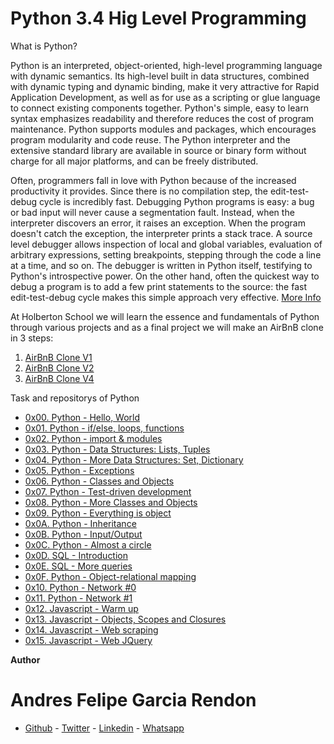 # Python 3.4 Hig Level Programming

What is Python?


Python is an interpreted, object-oriented, high-level programming language with dynamic semantics. Its high-level built in data structures, combined with dynamic typing and dynamic binding, make it very attractive for Rapid Application Development, as well as for use as a scripting or glue language to connect existing components together. Python's simple, easy to learn syntax emphasizes readability and therefore reduces the cost of program maintenance. Python supports modules and packages, which encourages program modularity and code reuse. The Python interpreter and the extensive standard library are available in source or binary form without charge for all major platforms, and can be freely distributed.

Often, programmers fall in love with Python because of the increased productivity it provides. Since there is no compilation step, the edit-test-debug cycle is incredibly fast. Debugging Python programs is easy: a bug or bad input will never cause a segmentation fault. Instead, when the interpreter discovers an error, it raises an exception. When the program doesn't catch the exception, the interpreter prints a stack trace. A source level debugger allows inspection of local and global variables, evaluation of arbitrary expressions, setting breakpoints, stepping through the code a line at a time, and so on. The debugger is written in Python itself, testifying to Python's introspective power. On the other hand, often the quickest way to debug a program is to add a few print statements to the source: the fast edit-test-debug cycle makes this simple approach very effective. [More Info](https://www.python.org/doc/essays/blurb/)

At Holberton School we will learn the essence and fundamentals of Python through various projects and as a final project we will make an AirBnB clone in 3 steps:
1. [AirBnB Clone V1](https://github.com/andres0191/AirBnB_clone)
2. [AirBnB Clone V2](https://github.com/andres0191/AirBnB_clone_v2)
3. [AirBnB Clone V4](https://github.com/andres0191/AirBnB_clone_v4)

Task and repositorys of Python

- [0x00. Python - Hello, World](https://github.com/andres0191/holbertonschool-higher_level_programming/tree/master/0x00-python-hello_world)
- [0x01. Python - if/else, loops, functions ](https://github.com/andres0191/holbertonschool-higher_level_programming/tree/master/0x01-python-if_else_loops_functions)
- [ 0x02. Python - import & modules ](https://github.com/andres0191/holbertonschool-higher_level_programming/tree/master/0x02-python-import_modules)
- [0x03. Python - Data Structures: Lists, Tuples](https://github.com/andres0191/holbertonschool-higher_level_programming/tree/master/0x03-python-data_structures)
- [ 0x04. Python - More Data Structures: Set, Dictionary ](https://github.com/andres0191/holbertonschool-higher_level_programming/tree/master/0x04-python-more_data_structures)
- [0x05. Python - Exceptions](https://github.com/andres0191/holbertonschool-higher_level_programming/tree/master/0x05-python-exceptions)
- [0x06. Python - Classes and Objects](https://github.com/andres0191/holbertonschool-higher_level_programming/tree/master/0x06-python-classes)
- [0x07. Python - Test-driven development](https://github.com/andres0191/holbertonschool-higher_level_programming/tree/master/0x07-python-test_driven_development)
- [0x08. Python - More Classes and Objects](https://github.com/andres0191/holbertonschool-higher_level_programming/tree/master/0x08-python-more_classes)
- [0x09. Python - Everything is object](https://github.com/andres0191/holbertonschool-higher_level_programming/tree/master/0x09-python-everything_is_object)
- [0x0A. Python - Inheritance](https://github.com/andres0191/holbertonschool-higher_level_programming/tree/master/0x0A-python-inheritance)
- [0x0B. Python - Input/Output](https://github.com/andres0191/holbertonschool-higher_level_programming/tree/master/0x0B-python-input_output)
- [0x0C. Python - Almost a circle](https://github.com/andres0191/holbertonschool-higher_level_programming/tree/master/0x0C-python-almost_a_circle)
- [0x0D. SQL - Introduction](https://github.com/andres0191/holbertonschool-higher_level_programming/tree/master/0x0D-SQL_introduction)
- [0x0E. SQL - More queries](https://github.com/andres0191/holbertonschool-higher_level_programming/tree/master/0x0E-SQL_more_queries)
- [0x0F. Python - Object-relational mapping](https://github.com/andres0191/holbertonschool-higher_level_programming/tree/master/0x0F-python-object_relational_mapping)
- [0x10. Python - Network #0](https://github.com/andres0191/holbertonschool-higher_level_programming/tree/master/0x10-python-network_0)
- [0x11. Python - Network #1](https://github.com/andres0191/holbertonschool-higher_level_programming/tree/master/0x11-python-network_1)
- [0x12. Javascript - Warm up](https://github.com/andres0191/holbertonschool-higher_level_programming/tree/master/0x12-javascript-warm_up)
- [0x13. Javascript - Objects, Scopes and Closures ](https://github.com/andres0191/holbertonschool-higher_level_programming/tree/master/0x13-javascript_objects_scopes_closures)
- [0x14. Javascript - Web scraping ](https://github.com/andres0191/holbertonschool-higher_level_programming/tree/master/0x14-javascript-web_scraping)
- [0x15. Javascript - Web JQuery](https://github.com/andres0191/holbertonschool-higher_level_programming/tree/master/0x15-javascript-web_jquery)

**Author**

# Andres Felipe Garcia Rendon

- [Github](https://github.com/andres0191) - [Twitter](https://twitter.com/andres0191) - [Linkedin](https://www.linkedin.com/in/anfegar/) - [Whatsapp](https://api.whatsapp.com/send?phone=3054214488&text=Hola,%20soy%20Andres%20Garcia.%20Desarrollador%20Full%20Stack%20egreasdo%20de%20Holberton.%20En%20que%20te%20puedo%20ayudar?)
